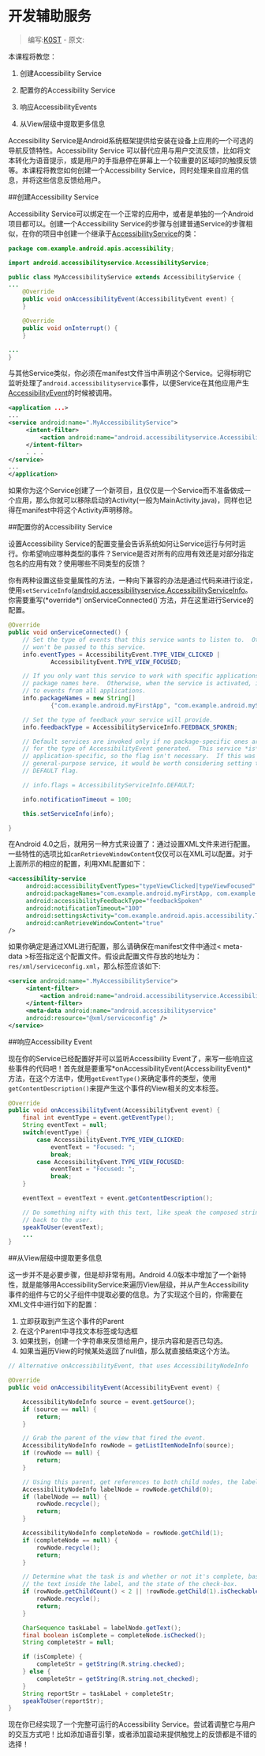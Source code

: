 # 开发辅助服务

> 编写:[K0ST](https://github.com/K0ST) - 原文:

本课程将教您：

1. 创建Accessibility Service

2. 配置你的Accessibility Service

3. 响应AccessibilityEvents

4. 从View层级中提取更多信息

Accessibility Service是Android系统框架提供给安装在设备上应用的一个可选的导航反馈特性。Accessibility Service 可以替代应用与用户交流反馈，比如将文本转化为语音提示，或是用户的手指悬停在屏幕上一个较重要的区域时的触摸反馈等。本课程将教您如何创建一个Accessibility Service，同时处理来自应用的信息，并将这些信息反馈给用户。

##创建Accessibility Service

Accessibility Service可以绑定在一个正常的应用中，或者是单独的一个Android项目都可以。创建一个Accessibility Service的步骤与创建普通Service的步骤相似，在你的项目中创建一个继承于[AccessibilityService](http://developer.android.com/reference/android/accessibilityservice/AccessibilityService.html)的类：

```java
package com.example.android.apis.accessibility;

import android.accessibilityservice.AccessibilityService;

public class MyAccessibilityService extends AccessibilityService {
...
    @Override
    public void onAccessibilityEvent(AccessibilityEvent event) {
    }

    @Override
    public void onInterrupt() {
    }

...
}
```

与其他Service类似，你必须在manifest文件当中声明这个Service。记得标明它监听处理了`android.accessibilityservice`事件，以便Service在其他应用产生[AccessibilityEvent](http://developer.android.com/reference/android/view/accessibility/AccessibilityEvent.html)的时候被调用。

```xml
<application ...>
...
<service android:name=".MyAccessibilityService">
     <intent-filter>
         <action android:name="android.accessibilityservice.AccessibilityService" />
     </intent-filter>
     . . .
</service>
...
</application>
```

如果你为这个Service创建了一个新项目，且仅仅是一个Service而不准备做成一个应用，那么你就可以移除启动的Activity(一般为MainActivity.java)，同样也记得在manifest中将这个Activity声明移除。

##配置你的Accessibility Service

设置Accessibility Service的配置变量会告诉系统如何让Service运行与何时运行。你希望响应哪种类型的事件？Service是否对所有的应用有效还是对部分指定包名的应用有效？使用哪些不同类型的反馈？

你有两种设置这些变量属性的方法，一种向下兼容的办法是通过代码来进行设定，使用`setServiceInfo`([android.accessibilityservice.AccessibilityServiceInfo](http://developer.android.com/reference/android/accessibilityservice/AccessibilityService.html#setServiceInfo(android.accessibilityservice.AccessibilityServiceInfo))。你需要重写(*override*)`onServiceConnected()`方法，并在这里进行Service的配置。

```java
@Override
public void onServiceConnected() {
    // Set the type of events that this service wants to listen to.  Others
    // won't be passed to this service.
    info.eventTypes = AccessibilityEvent.TYPE_VIEW_CLICKED |
            AccessibilityEvent.TYPE_VIEW_FOCUSED;

    // If you only want this service to work with specific applications, set their
    // package names here.  Otherwise, when the service is activated, it will listen
    // to events from all applications.
    info.packageNames = new String[]
            {"com.example.android.myFirstApp", "com.example.android.mySecondApp"};

    // Set the type of feedback your service will provide.
    info.feedbackType = AccessibilityServiceInfo.FEEDBACK_SPOKEN;

    // Default services are invoked only if no package-specific ones are present
    // for the type of AccessibilityEvent generated.  This service *is*
    // application-specific, so the flag isn't necessary.  If this was a
    // general-purpose service, it would be worth considering setting the
    // DEFAULT flag.

    // info.flags = AccessibilityServiceInfo.DEFAULT;

    info.notificationTimeout = 100;

    this.setServiceInfo(info);

}
```

在Android 4.0之后，就用另一种方式来设置了：通过设置XML文件来进行配置。一些特性的选项比如`canRetrieveWindowContent`仅仅可以在XML可以配置。对于上面所示的相应的配置，利用XML配置如下：

```xml
<accessibility-service
     android:accessibilityEventTypes="typeViewClicked|typeViewFocused"
     android:packageNames="com.example.android.myFirstApp, com.example.android.mySecondApp"
     android:accessibilityFeedbackType="feedbackSpoken"
     android:notificationTimeout="100"
     android:settingsActivity="com.example.android.apis.accessibility.TestBackActivity"
     android:canRetrieveWindowContent="true"
/>
```
如果你确定是通过XML进行配置，那么请确保在manifest文件中通过< meta-data >标签指定这个配置文件。假设此配置文件存放的地址为：`res/xml/serviceconfig.xml`，那么标签应该如下:

```xml
<service android:name=".MyAccessibilityService">
     <intent-filter>
         <action android:name="android.accessibilityservice.AccessibilityService" />
     </intent-filter>
     <meta-data android:name="android.accessibilityservice"
     android:resource="@xml/serviceconfig" />
</service>
```

##响应Accessibility Event

现在你的Service已经配置好并可以监听Accessibility Event了，来写一些响应这些事件的代码吧！首先就是要重写*onAccessibilityEvent(AccessibilityEvent)*方法，在这个方法中，使用`getEventType()`来确定事件的类型，使用`getContentDescription()`来提产生这个事件的View相关的文本标签。

```java
@Override
public void onAccessibilityEvent(AccessibilityEvent event) {
    final int eventType = event.getEventType();
    String eventText = null;
    switch(eventType) {
        case AccessibilityEvent.TYPE_VIEW_CLICKED:
            eventText = "Focused: ";
            break;
        case AccessibilityEvent.TYPE_VIEW_FOCUSED:
            eventText = "Focused: ";
            break;
    }

    eventText = eventText + event.getContentDescription();

    // Do something nifty with this text, like speak the composed string
    // back to the user.
    speakToUser(eventText);
    ...
}
```

##从View层级中提取更多信息

这一步并不是必要步骤，但是却非常有用。Android 4.0版本中增加了一个新特性，就是能够用AccessibilityService来遍历View层级，并从产生Accessibility 事件的组件与它的父子组件中提取必要的信息。为了实现这个目的，你需要在XML文件中进行如下的配置：

1. 立即获取到产生这个事件的Parent
2. 在这个Parent中寻找文本标签或勾选框
3. 如果找到，创建一个字符串来反馈给用户，提示内容和是否已勾选。
4. 如果当遍历View的时候某处返回了null值，那么就直接结束这个方法。

```java
// Alternative onAccessibilityEvent, that uses AccessibilityNodeInfo

@Override
public void onAccessibilityEvent(AccessibilityEvent event) {

    AccessibilityNodeInfo source = event.getSource();
    if (source == null) {
        return;
    }

    // Grab the parent of the view that fired the event.
    AccessibilityNodeInfo rowNode = getListItemNodeInfo(source);
    if (rowNode == null) {
        return;
    }

    // Using this parent, get references to both child nodes, the label and the checkbox.
    AccessibilityNodeInfo labelNode = rowNode.getChild(0);
    if (labelNode == null) {
        rowNode.recycle();
        return;
    }

    AccessibilityNodeInfo completeNode = rowNode.getChild(1);
    if (completeNode == null) {
        rowNode.recycle();
        return;
    }

    // Determine what the task is and whether or not it's complete, based on
    // the text inside the label, and the state of the check-box.
    if (rowNode.getChildCount() < 2 || !rowNode.getChild(1).isCheckable()) {
        rowNode.recycle();
        return;
    }

    CharSequence taskLabel = labelNode.getText();
    final boolean isComplete = completeNode.isChecked();
    String completeStr = null;

    if (isComplete) {
        completeStr = getString(R.string.checked);
    } else {
        completeStr = getString(R.string.not_checked);
    }
    String reportStr = taskLabel + completeStr;
    speakToUser(reportStr);
}
```
现在你已经实现了一个完整可运行的Accessibility Service。尝试着调整它与用户的交互方式吧！比如添加语音引擎，或者添加震动来提供触觉上的反馈都是不错的选择！
